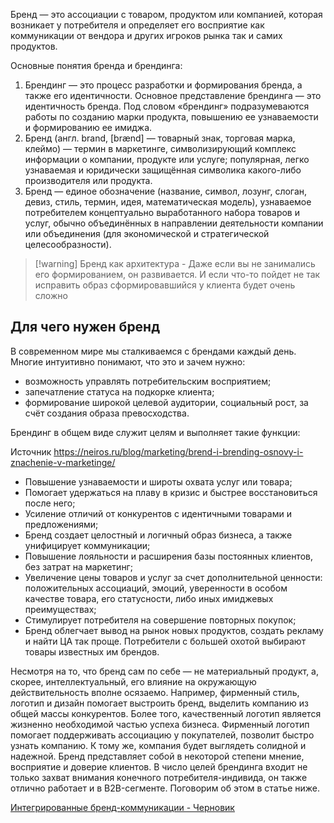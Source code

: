 Бренд — это ассоциации с товаром, продуктом или компанией, которая возникает у потребителя и определяет его восприятие как коммуникации от вендора и других игроков рынка так и самих продуктов.

Основные понятия бренда и брендинга:

1. Брендинг — это процесс разработки и формирования бренда, а также его идентичности. Основное представление брендинга — это идентичность бренда. Под словом «брендинг» подразумеваются работы по созданию марки продукта, повышению ее узнаваемости и формированию ее имиджа.
1. Бренд (англ. brand, \[brænd\] — товарный знак, торговая марка, клеймо) — термин в маркетинге, символизирующий комплекс информации о компании, продукте или услуге; популярная, легко узнаваемая и юридически защищённая символика какого-либо производителя или продукта.
1. Бренд — единое обозначение (название, символ, лозунг, слоган, девиз, стиль, термин, идея, математическая модель), узнаваемое потребителем концептуально выработанного набора товаров и услуг, обычно объединённых в направлении деятельности компании или объединения (для экономической и стратегической целесообразности).

 > 
 > \[!warning\] Бренд как архитектура - Даже если вы не занимались его формированием, он развивается. 
 > И если что-то пойдет не так исправить образ сформировавшийся у клиента будет очень сложно 

## Для чего нужен бренд

В современном мире мы сталкиваемся с брендами каждый день. Многие интуитивно понимают, что это и зачем нужно:

* возможность управлять потребительским восприятием;
* запечатление статуса на подкорке клиента;
* формирование широкой целевой аудитории, социальный рост, за счёт создания образа превосходства.

Брендинг в общем виде служит целям и выполняет такие функции:

Источник https://neiros.ru/blog/marketing/brend-i-brending-osnovy-i-znachenie-v-marketinge/

* Повышение узнаваемости и широты охвата услуг или товара;
* Помогает удержаться на плаву в кризис и быстрее восстановиться после него;
* Усиление отличий от конкурентов с идентичными товарами и предложениями;
* Бренд создает целостный и логичный образ бизнеса, а также унифицирует коммуникации;
* Повышение лояльности и расширения базы постоянных клиентов, без затрат на маркетинг;
* Увеличение цены товаров и услуг за счет дополнительной ценности: положительных ассоциаций, эмоций, уверенности в особом качестве товара, его статусности, либо иных имиджевых преимуществах;
* Стимулирует потребителя на совершение повторных покупок;
* Бренд облегчает вывод на рынок новых продуктов, создать рекламу и найти ЦА так проще. Потребители с большей охотой выбирают товары известных им брендов.

Несмотря на то, что бренд сам по себе — не материальный продукт, а, скорее, интеллектуальный, его влияние на окружающую действительность вполне осязаемо. Например, фирменный стиль, логотип и дизайн помогает выстроить бренд, выделить компанию из общей массы конкурентов. Более того, качественный логотип является жизненно необходимой частью успеха бизнеса. Фирменный логотип помогает поддерживать ассоциацию у покупателей, позволит быстро узнать компанию. К тому же, компания будет выглядеть солидной и надежной. Бренд представляет собой в некоторой степени мнение, восприятие и доверие клиентов. В число целей брендинга входит не только захват внимания конечного потребителя-индивида, он также отлично работает и в B2B-сегменте. Поговорим об этом в статье ниже.

[Интегрированные бренд-коммуникации - Черновик](%D0%98%D0%BD%D1%82%D0%B5%D0%B3%D1%80%D0%B8%D1%80%D0%BE%D0%B2%D0%B0%D0%BD%D0%BD%D1%8B%D0%B5%20%D0%B1%D1%80%D0%B5%D0%BD%D0%B4-%D0%BA%D0%BE%D0%BC%D0%BC%D1%83%D0%BD%D0%B8%D0%BA%D0%B0%D1%86%D0%B8%D0%B8%20-%20%D0%A7%D0%B5%D1%80%D0%BD%D0%BE%D0%B2%D0%B8%D0%BA.md)
